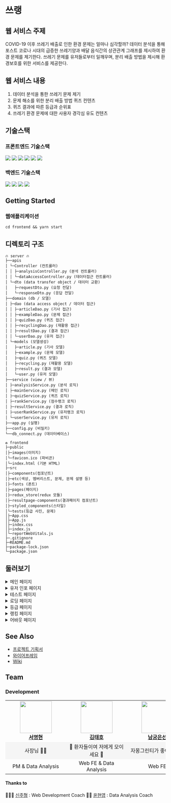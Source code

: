 # 쓰랭
## 웹 서비스 주제
COVID-19 이후 쓰레기 배출로 인한 환경 문제는 얼마나 심각할까?
데이터 분석을 통해 포스트 코로나 시대의 급증한 쓰레기양과 배달 음식간의 상관관계 그래프를 제시하여 환경 문제를 제기한다. 쓰레기  문제를 유저들로부터 일깨우며, 분리 배출 방법을 제시해 환경보호를 위한 서비스를 제공한다.
## 웹 서비스 내용
1. 데이터 분석을 통한 쓰레기 문제 제기
2. 문제 해소를 위한 분리 배출 방법 퀴즈 컨텐츠
3. 퀴즈 결과에 따른 등급과 순위표
4. 쓰레기 환경 문제에 대한 사용자 경각심 유도 컨텐츠

## 기술스택

### 프론트엔드 기술스택

<img src="https://img.shields.io/badge/-redux--toolkit-%23764ABC?style=for-the-badge&logo=redux&logoColor=black"/> <img src="https://img.shields.io/badge/-react%20-%2361DAFB?style=for-the-badge&logo=react&logoColor=black"/> <img src="https://img.shields.io/badge/-react--router-%23CA4245?style=for-the-badge&logo=react-router&logoColor=black"/>
<img src="https://img.shields.io/badge/-redux--persist-white?style=for-the-badge&logo=redux&logoColor=%23764ABC"/> <img src="https://img.shields.io/badge/-axios-%23764ABC?style=for-the-badge&logo=axios&logoColor=%23764ABC"/> <img src="https://img.shields.io/badge/-styled--components-%23DB7093?style=for-the-badge&logo=styled-components&logoColor=white"/>


### 백엔드 기술스택

<img src="https://img.shields.io/badge/-Flask-black?style=for-the-badge&logo=flask&logoColor=white"/> <img src="https://img.shields.io/badge/-Azure-%230078D4?style=for-the-badge&logo=microsoft-azure&logoColor=white"/> <img src="https://img.shields.io/badge/-MSSQL-%23CC2927?style=for-the-badge&logo=Microsoft-SQL-Server&logoColor=white"/> <img src="https://img.shields.io/badge/-Nginx-%23009639?style=for-the-badge&logo=NGINX&logoColor=white"/>

## Getting Started

### 웹애플리케이션

```
cd frontend && yarn start
```

## 디렉토리 구조
```
🔥 server 🔥
├──apis
│ └─Controller (컨트롤러)
│ │ ├─analysisController.py (분석 컨트롤러)
│ │ └─dataAccessController.py (데이터접근 컨트롤러)
│ └─dto (data transfer object / 데이터 교환)
│   ├─requestDto.py (요청 전달)
│   └─responseDto.py (응답 전달)
├──domain (db / 모델)
│ ├─dao (data access object / 데이터 접근)
│ │ ├─articleDao.py (기사 접근)
│ │ ├─exampleDao.py (문제 접근)
│ │ ├─quizDao.py (퀴즈 접근)
│ │ ├─recyclingDao.py (재활용 접근)
│ │ ├─resultDao.py (결과 접근)
│ │ └─userDao.py (유저 접근)
│ └─models (모델생성)
│   ├─article.py (기사 모델)
│   ├─example.py (문제 모델)
│   ├─quiz.py (퀴즈 모델)
│   ├─recycling.py (재활용 모델)
│   ├─result.py (결과 모델)
│   └─user.py (유저 모델)
├──service (view / 뷰)
│ ├─analysisService.py (분석 로직)
│ ├─mainService.py (메인 로직)
│ ├─quizService.py (퀴즈 로직)
│ ├─rankService.py (점수랭크 로직)
│ ├─resultService.py (결과 로직)
│ ├─userRankService.py (유저랭크 로직)
│ └─userService.py (유저 로직)
├──app.py (실행)
├──config.py (비밀키)
└──db_connect.py (데이터베이스)
```

```
♻️ frontend
├─public
│├─images(이미지) 
│└─favicon.ico (파비콘)
│└─index.html (기본 HTML)
├─src
│├─components(컴포넌트)
│├─etc(색상, 멤버리스트, 문제, 문제 설명 등)
│├─fonts (폰트)
│├─pages(페이지)
│├─redux_store(redux 모듈)
│├─resultpage-components(결과페이지 컴포넌트)
│├─styled_components(스타일)
│└─tests(등급 사진, 문제)
│├─App.css
│├─App.js
│├─index.css
│├─index.js
│└─reportWebVitals.js
├─.gitignore
├─README.md
├─package-lock.json
└─package.json
```

## 둘러보기

<details>
<summary>메인 페이지  </summary>

![메인페이지풀샷](https://user-images.githubusercontent.com/75749574/138463425-38cca085-c090-485f-8507-54086a4f4a27.png)


</details>

<details>
<summary>유저 인포 페이지  </summary>

![유저인포페이지](https://user-images.githubusercontent.com/75749574/138461600-9a238e00-e20c-4f9f-bdb4-31389ad14e0d.png)

</details>

<details>
<summary>테스트 페이지  </summary>

![테스트페이지](https://user-images.githubusercontent.com/75749574/138461829-09c52a96-0a1f-45fb-9929-b29cd9593318.png)

</details>

<details>
<summary>로딩 페이지  </summary>

![로딩페이지GIF](https://user-images.githubusercontent.com/75749574/138461823-7cc39c0a-269a-48a0-bdce-8690cac11c9d.gif)

</details>

<details>
<summary>등급 페이지  </summary>

![등급GIF](https://user-images.githubusercontent.com/75749574/138461834-272b4ef1-557c-4a56-a55e-61376a6eb468.gif)

</details>

<details>
<summary>랭킹 페이지  </summary>

![랭킹페이지](https://user-images.githubusercontent.com/75749574/138461837-abf77f77-f4ea-44f0-8aeb-6a0b208a78db.png)

</details>

<details>
<summary>어바웃 페이지  </summary>

![어바웃페이지GIF](https://user-images.githubusercontent.com/75749574/138461827-9817f95a-5529-4716-8e60-75d85656f1be.gif)

</details>


## See Also
- [프로젝트 기획서](https://github.com/SSraeng/SSraeng_Project/wiki/%ED%94%84%EB%A1%9C%EC%A0%9D%ED%8A%B8-%EA%B8%B0%ED%9A%8D%EC%84%9C)
- [와이어프레임](https://whimsical.com/elice-Ba4scYLvFB3ySKtkpj3Abd)
- [Wiki](https://github.com/SSraeng/SSraeng_Project/wiki)


## Team

### Development

<table>
    <tr align="center">
        <td style="min-width: 175px;">
            <a href="https://github.com/maeng93">
              <img src="https://github.com/maeng93.png" width="100">
              <br />
              <b>서명현</b>
            </a>
        </td>
        <td style="min-width: 175px;">
            <a href="https://github.com/tea-hkim">
              <img src="https://github.com/tea-hkim.png" width="100">
              <br />
              <b>김태호</b>
            </a> 
        </td>
        <td style="min-width: 175px;">
            <a href="https://github.com/Grapefruitgreentealoe">
              <img src="https://github.com/Grapefruitgreentealoe.png" width="100">
              <br />
              <b>남궁은선</b>
            </a>
        </td>
        <td style="min-width: 175px;">
            <a href="https://github.com/Moon-Ji">
              <img src="https://github.com/Moon-Ji.png" width="100">
              <br />
              <b>문지윤</b>
            </a> 
        </td>
        <td style="min-width: 175px;">
            <a href="https://github.com/tbvjqkdlcm1">
              <img src="https://github.com/tbvjqkdlcm1.png" width="100">
              <br />
              <b>백승욱</b>
            </a> 
        </td>
        <td style="min-width: 175px;">
            <a href="https://github.com/Hee-Jae">
              <img src="https://github.com/Hee-Jae.png" width="100">
              <br />
              <b>정희재</b>
            </a> 
        </td>
    </tr>
    <tr align="center" style="background-color:rgb(245, 245, 245)">
        <td>
            사장님 👨‍✈️
        </td>
        <td>
            🏥 환자들이여 저에게 모이세요 🏥
        </td>
        <td>
            자몽그린티가 좋아요🍵💕
        </td>
        <td>
            북끅곰 좋아!! 🐻‍❄️😍
        </td>
        <td>
            하얀 마음을 가진 남자👨‍🦳
        </td>
        <td>
            Try Try ~ Why Not ~?!🤷‍♂️
        </td>
    </tr>
    <tr align="center">
        <td>
            PM & Data Analysis
        </td>
        <td>
            Web FE & Data Analysis
        </td>
        <td>
            Web FE
        </td>
        <td>
            Web BE & Data Analysis
        </td>
        <td>
            Web BE & Data Analysis
        </td>
        <td>
            Web BE & Web FE
        </td>
    </tr>
</table>

#### Thanks to

👨🏻‍🎓 [신주형](https://github.com/) : Web Development Coach
👩‍🎓 [윤현영](https://github.com/) : Data Analysis Coach

